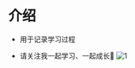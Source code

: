 # 介绍

- 用于记录学习过程

- 请关注我一起学习、一起成长🤔
![1](https://youyongba.oss-cn-beijing.aliyuncs.com/%E5%9B%BE%E7%89%87/wxtx.jpeg '微信扫码交流')


